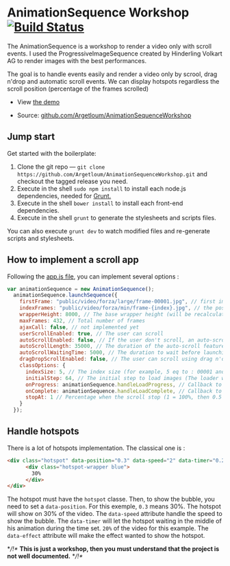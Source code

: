 # AnimationSequence Workshop [![Build Status](https://travis-ci.org/Argetloum/AnimationSequenceWorkshop.png)](https://travis-ci.org/Argetloum/AnimationSequenceWorkshop)

The AnimationSequence is a workshop to render a video only with scroll events.
I used the ProgressiveImageSequence created by Hinderling Volkart AG to render images with the best performances.

The goal is to handle events easily and render a video only by scrool, drag n'drop and automatic scroll events.
We can display hotspots regardless the scroll position (percentage of the frames scrolled)

* View [the demo](http://animation-sequence-workshop.florian-mithieux.com)

* Source: [github.com/Argetloum/AnimationSequenceWorkshop](https://github.com/Argetloum/AnimationSequenceWorkshop)


## Jump start

Get started with the boilerplate:

1. Clone the git repo — `git clone https://github.com/Argetloum/AnimationSequenceWorkshop.git` and checkout the tagged release you need.
2. Execute in the shell `sudo npm install` to install each node.js dependencies, needed for [Grunt.](http://gruntjs.com/)
3. Execute in the shell `bower install` to install each front-end dependencies.
4. Execute in the shell `grunt` to generate the stylesheets and scripts files.

You can also execute `grunt dev` to watch modified files and re-generate scripts and stylesheets.


## How to implement a scroll app

Following the [app.js file](https://github.com/Argetloum/AnimationSequenceWorkshop/blob/master/app/app.js), you can implement several options :

```js
var animationSequence = new AnimationSequence();
  animationSequence.launchSequence({
    firstFrame: "public/video/forza/large/frame-00001.jpg", // first img loaded
    indexFrames: "public/video/forza/min/frame-{index}.jpg", // the position of the "index" to display frames
    wrapperHeight: 8000, // The base wrapper height (will be recalculated later)
    maxFrames: 432, // Total number of frames
    ajaxCall: false, // not implemented yet
    userScrollEnabled: true, // The user can scroll
    autoScrollEnabled: false, // If the user don't scroll, an auto-scroll start
    autoScrollLength: 35000, // The duration of the auto-scroll feature
    autoScrollWaitingTime: 5000, // The duration to wait before launching the auto-scroll feature
    dragDropScrollEnabled: false, // The user can scroll using drag n'drop
    classOptions: {
      indexSize: 5, // The index size (for example, 5 eq to : 00001 and 4 eq to : 0001)
      initialStep: 64, // The initial step to load images (The loader will load the img 1, then 64, then 128 ...)
      onProgress: animationSequence.handleLoadProgress, // Callback to handle the progress of images loading
      onComplete: animationSequence.handleLoadComplete, // Callback to handle the end of images loading
      stopAt: 1 // Percentage when the scroll stop (1 = 100%, then 0.5 = 50%)
    }
  });
```

## Handle hotspots

There is a lot of hotspots implementation. The classical one is :

```html
<div class="hotspot" data-position="0.3" data-speed="2" data-timer="0.2" data-effect="slide-bottom" style="left: 15%;">
      <div class="hotspot-wrapper blue">
        30%
      </div>
</div>
```

The hotspot must have the `hotspot` classe.
Then, to show the bubble, you need to set a `data-position`. For this exemple, `0.3` means 30%. The hotspot will show on 30% of the video.
The `data-speed` attribute handle the speed to show the bubble.
The `data-timer` will let the hotspot waiting in the middle of his animation during the time set. `20%` of the video for this example.
The `data-effect` attribute will make the effect wanted to show the hotspot.


**/!\**
**This is just a workshop, then you must understand that the project is not well documented.**
**/!\**
